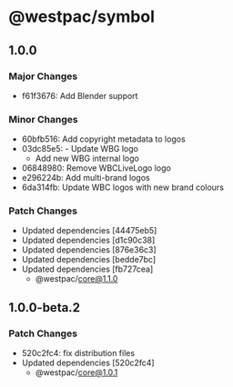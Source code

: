 # @westpac/symbol

## 1.0.0

### Major Changes

- f61f3676: Add Blender support

### Minor Changes

- 60bfb516: Add copyright metadata to logos
- 03dc85e5: - Update WBG logo
  - Add new WBG internal logo
- 06848980: Remove WBCLiveLogo logo
- e296224b: Add multi-brand logos
- 6da314fb: Update WBC logos with new brand colours

### Patch Changes

- Updated dependencies [44475eb5]
- Updated dependencies [d1c90c38]
- Updated dependencies [876e36c3]
- Updated dependencies [bedde7bc]
- Updated dependencies [fb727cea]
  - @westpac/core@1.1.0

## 1.0.0-beta.2

### Patch Changes

- 520c2fc4: fix distribution files
- Updated dependencies [520c2fc4]
  - @westpac/core@1.0.1
